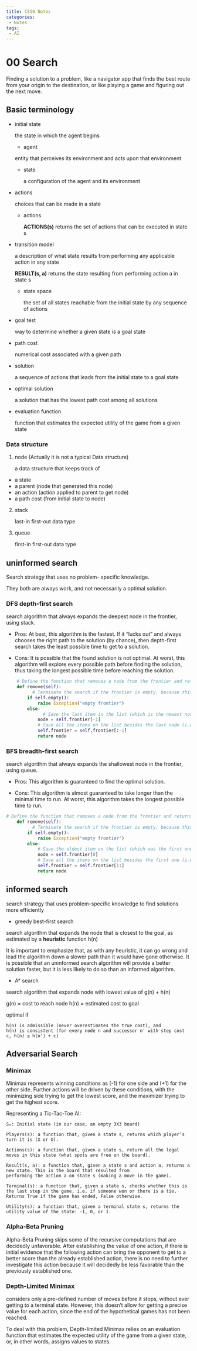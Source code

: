 ```yaml
---
title: CS50 Notes
categories:
 - Notes
tags:
 - AI
---
```


# 00 Search

Finding a solution to a problem, like a navigator app that finds the best route from your origin to the destination, or like playing a game and figuring out the next move.

## Basic terminology

- initial state

  the state in which the agent begins
  
    - agent 

    entity that perceives its environment and acts upon that environment

  - state

    a configuration of the agent and its environment

- actions

  choices that can be made in a state

  - actions

    __ACTIONS(s)__ returns the set of actions that can be executed in state s

- transition model

  a description of what state results from performing any applicable action in any state

  __RESULT(s, a)__ returns the state resulting from performing action a in state s

  - state space

    the set of all states reachable from the initial state by any sequence of actions

- goal test

  way to determine whether a given state is a goal state

- path cost
  
  numerical cost associated with a given path


- solution

  a sequence of actions that leads from the initial state to a goal state

- optimal solution

  a solution that has the lowest path cost among all solutions

- evaluation function

  function that estimates the expected utility of the game from a given state

### Data structure

1. node (Actually it is not a typical Data structure)

    a data structure that keeps track of
  - a state
  - a parent (node that generated this node)
  - an action (action applied to parent to get node)
  - a path cost (from initial state to node)

2. stack

    last-in first-out data type

3. queue

    first-in first-out data type

## uninformed search

Search strategy that uses no problem- specific knowledge.

They both are always work, and not necessarily a optimal solution.

### DFS depth-first search
  
search algorithm that always expands the deepest node in the frontier, using stack.

- Pros:
At best, this algorithm is the fastest. If it “lucks out” and always chooses the right path to the solution (by chance), then depth-first search takes the least possible time to get to a solution.

- Cons:
It is possible that the found solution is not optimal.
At worst, this algorithm will explore every possible path before finding the solution, thus taking the longest possible time before reaching the solution.


```python
    # Define the function that removes a node from the frontier and returns it.
    def remove(self):
    	  # Terminate the search if the frontier is empty, because this means that there is no solution.
        if self.empty():
            raise Exception("empty frontier")
        else:
        	  # Save the last item in the list (which is the newest node added)
            node = self.frontier[-1]
            # Save all the items on the list besides the last node (i.e. removing the last node)
            self.frontier = self.frontier[:-1]
            return node
```


### BFS breadth-first search

search algorithm that always expands the shallowest node in the frontier, using queue.

- Pros:
This algorithm is guaranteed to find the optimal solution.

- Cons:
This algorithm is almost guaranteed to take longer than the minimal time to run.
At worst, this algorithm takes the longest possible time to run.

```python
# Define the function that removes a node from the frontier and returns it.
    def remove(self):
    	  # Terminate the search if the frontier is empty, because this means that there is no solution.
        if self.empty():
            raise Exception("empty frontier")
        else:
            # Save the oldest item on the list (which was the first one to be added)
            node = self.frontier[0]
            # Save all the items on the list besides the first one (i.e. removing the first node)
            self.frontier = self.frontier[1:]
            return node
```

## informed search

search strategy that uses problem-specific knowledge to find solutions more efficiently

- greedy best-first search

search algorithm that expands the node that is closest to the goal, as estimated by a __heuristic__ function h(n)

It is important to emphasize that, as with any heuristic, it can go wrong and lead the algorithm down a slower path than it would have gone otherwise. It is possible that an uninformed search algorithm will provide a better solution faster, but it is less likely to do so than an informed algorithm.

- A* search

search algorithm that expands node with lowest value of g(n) + h(n)

g(n) = cost to reach node h(n) = estimated cost to goal

optimal if

    h(n) is admissible (never overestimates the true cost), and
    h(n) is consistent (for every node n and successor n' with step cost c, h(n) ≤ h(n') + c)

## Adversarial Search

### Minimax

Minimax represents winning conditions as (-1) for one side and (+1) for the other side. Further actions will be driven by these conditions, with the minimizing side trying to get the lowest score, and the maximizer trying to get the highest score.

Representing a Tic-Tac-Toe AI:

    S₀: Initial state (in our case, an empty 3X3 board)
    
    Players(s): a function that, given a state s, returns which player’s turn it is (X or O).
    
    Actions(s): a function that, given a state s, return all the legal moves in this state (what spots are free on the board).
    
    Result(s, a): a function that, given a state s and action a, returns a new state. This is the board that resulted from 
    performing the action a on state s (making a move in the game).
    
    Terminal(s): a function that, given a state s, checks whether this is the last step in the game, i.e. if someone won or there is a tie. Returns True if the game has ended, False otherwise.
    
    Utility(s): a function that, given a terminal state s, returns the utility value of the state: -1, 0, or 1.


### Alpha-Beta Pruning

Alpha-Beta Pruning skips some of the recursive computations that are decidedly unfavorable. After establishing the value of one action, if there is initial evidence that the following action can bring the opponent to get to a better score than the already established action, there is no need to further investigate this action because it will decidedly be less favorable than the previously established one.

### Depth-Limited Minimax

considers only a pre-defined number of moves before it stops, without ever getting to a terminal state. However, this doesn’t allow for getting a precise value for each action, since the end of the hypothetical games has not been reached. 

To deal with this problem, Depth-limited Minimax relies on an evaluation function that estimates the expected utility of the game from a given state, or, in other words, assigns values to states.


